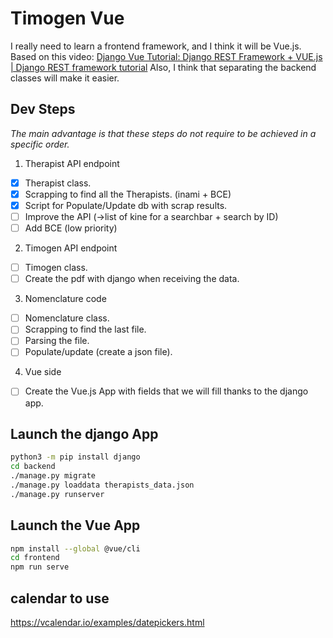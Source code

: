 # Timogen Vue

I really need to learn a frontend framework, and I think it will be Vue.js.
Based on this video: [Django Vue Tutorial: Django REST Framework + VUE.js | Django REST framework tutorial](https://www.youtube.com/watch?v=7GWKv03Osek)
Also, I think that separating the backend classes will make it easier.

## Dev Steps

_The main advantage is that these steps do not require to be achieved in a specific order._

1. Therapist API endpoint
 - [x] Therapist class.
 - [x] Scrapping to find all the Therapists. (inami + BCE)
 - [x] Script for Populate/Update db with scrap results.
 - [ ] Improve the API (->list of kine for a searchbar + search by ID)
 - [ ] Add BCE (low priority)

2. Timogen API endpoint
 - [ ] Timogen class.
 - [ ] Create the pdf with django when receiving the data.

3. Nomenclature code
 - [ ] Nomenclature class.
 - [ ] Scrapping to find the last file.
 - [ ] Parsing the file.
 - [ ] Populate/update (create a json file).

4. Vue side
 - [ ] Create the Vue.js App with fields that we will fill thanks to the django app.


## Launch the django App

```bash
python3 -m pip install django
cd backend
./manage.py migrate
./manage.py loaddata therapists_data.json
./manage.py runserver
```

## Launch the Vue App

```bash
npm install --global @vue/cli
cd frontend
npm run serve
```

## calendar to use

https://vcalendar.io/examples/datepickers.html
